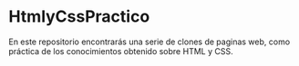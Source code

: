 # HtmlyCssPractico
En este repositorio encontrarás una serie de clones de paginas web, como práctica de los conocimientos obtenido sobre HTML y CSS.
